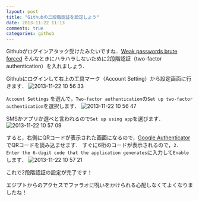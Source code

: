 ```yaml
---
layout: post
title: "Githubの二段階認証を設定しよう"
date: 2013-11-22 11:13
comments: true
categories: github
---
```


Githubがログインアタック受けたみたいですね．[Weak passwords brute forced](https://github.com/blog/1698-weak-passwords-brute-forced)
そんなときにハラハラしないために2段階認証（two-factor authentication）を入れましょう．

Githubにログインして右上の工具マーク（Account Setting）から設定画面に行きます．
![2013-11-22 10 56 33](https://f.cloud.github.com/assets/1183484/1597813/a4207532-531a-11e3-9d50-bf483cdbdf8e.png)

`Account Settings` を選んで，`Two-factor authentication`の`Set up two-factor authentication`を選択します．
![2013-11-22 10 56 47](https://f.cloud.github.com/assets/1183484/1597826/d2c7f22a-531a-11e3-9ede-143c4dc9cc88.png)

SMSかアプリか選べと言われるので`Set up using app`を選びます．
![2013-11-22 10 57 09](https://f.cloud.github.com/assets/1183484/1597829/e5300aa6-531a-11e3-8e56-fcf313c4f7ef.png)

すると，右側にQRコードが表示された画面になるので，[Google Authenticator](https://itunes.apple.com/jp/app/google-authenticator/id388497605) でQRコードを読み込ませます．
すぐに6桁のコードが表示されるので，`2. Enter the 6-digit code that the application generates`に入力して`Enable`します．
![2013-11-22 10 57 21](https://f.cloud.github.com/assets/1183484/1597842/32d6a058-531b-11e3-99ac-de54e9e0c108.png)

これで2段階認証の設定が完了です！

エジプトからのアクセスでファラオに呪いをかけられる心配しなくてよくなりましたね！
